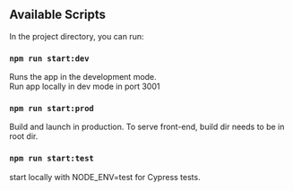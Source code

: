 ## Available Scripts

In the project directory, you can run:

### `npm run start:dev`

Runs the app in the development mode.\
Run app locally in dev mode in port 3001

### `npm run start:prod`

Build and launch in production. To serve front-end, build dir needs to be in root dir.

### `npm run start:test`

start locally with NODE_ENV=test for Cypress tests.


